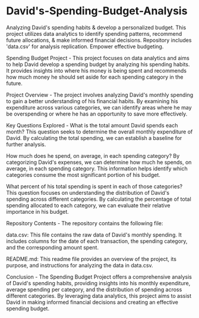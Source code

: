 # David's-Spending-Budget-Analysis
Analyzing David's spending habits &amp; develop a personalized budget. This project utilizes data analytics to identify spending patterns, recommend future allocations, &amp; make informed financial decisions. Repository includes 'data.csv' for analysis replication. Empower effective budgeting.


Spending Budget Project -
This project focuses on data analytics and aims to help David develop a spending budget by analyzing his spending habits. It provides insights into where his money is being spent and recommends how much money he should set aside for each spending category in the future.

Project Overview -
The project involves analyzing David's monthly spending to gain a better understanding of his financial habits. By examining his expenditure across various categories, we can identify areas where he may be overspending or where he has an opportunity to save more effectively.

Key Questions Explored -
What is the total amount David spends each month?
This question seeks to determine the overall monthly expenditure of David. By calculating the total spending, we can establish a baseline for further analysis.

How much does he spend, on average, in each spending category?
By categorizing David's expenses, we can determine how much he spends, on average, in each spending category. This information helps identify which categories consume the most significant portion of his budget.

What percent of his total spending is spent in each of those categories?
This question focuses on understanding the distribution of David's spending across different categories. By calculating the percentage of total spending allocated to each category, we can evaluate their relative importance in his budget.

Repository Contents -
The repository contains the following file:

data.csv: This file contains the raw data of David's monthly spending. It includes columns for the date of each transaction, the spending category, and the corresponding amount spent.

README.md: This readme file provides an overview of the project, its purpose, and instructions for analyzing the data in data.csv.

Conclusion -
The Spending Budget Project offers a comprehensive analysis of David's spending habits, providing insights into his monthly expenditure, average spending per category, and the distribution of spending across different categories. By leveraging data analytics, this project aims to assist David in making informed financial decisions and creating an effective spending budget.
